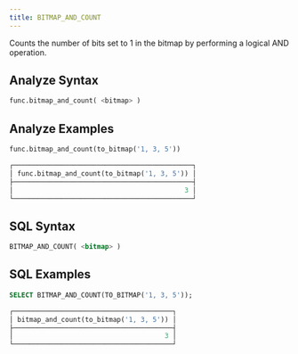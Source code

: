 ```yaml
---
title: BITMAP_AND_COUNT
---
```


Counts the number of bits set to 1 in the bitmap by performing a logical AND operation.

## Analyze Syntax

```python
func.bitmap_and_count( <bitmap> )
```

## Analyze Examples

```python
func.bitmap_and_count(to_bitmap('1, 3, 5'))

┌─────────────────────────────────────────────┐
│ func.bitmap_and_count(to_bitmap('1, 3, 5')) │
├─────────────────────────────────────────────┤
│                                           3 │
└─────────────────────────────────────────────┘
```

## SQL Syntax

```sql
BITMAP_AND_COUNT( <bitmap> )
```

## SQL Examples

```sql
SELECT BITMAP_AND_COUNT(TO_BITMAP('1, 3, 5'));

┌────────────────────────────────────────┐
│ bitmap_and_count(to_bitmap('1, 3, 5')) │
├────────────────────────────────────────┤
│                                      3 │
└────────────────────────────────────────┘
```